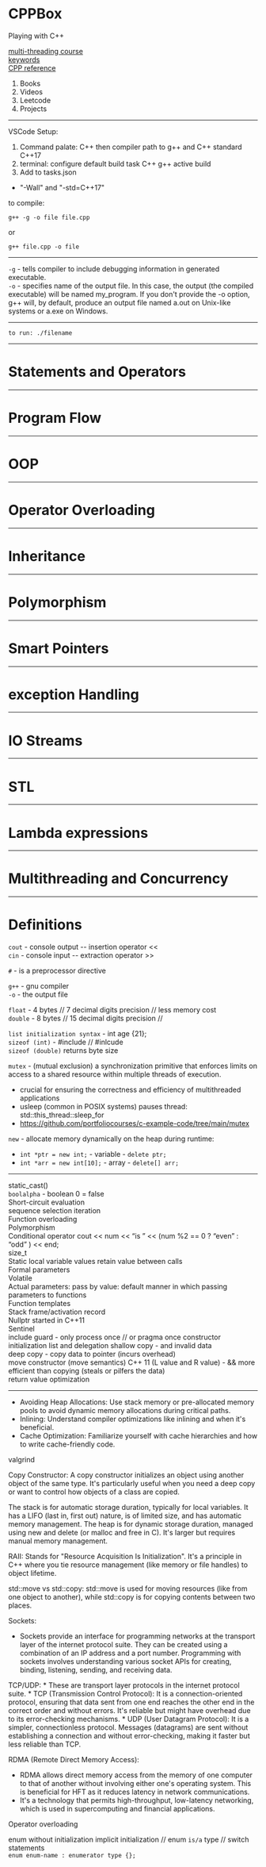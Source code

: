 # CPPBox

Playing with C++

[multi-threading course](https://github.com/JamesRaynard/Multithreading-Cpp-Course)  
[keywords](https://en.cppreference.com/w/cpp/keyword)  
[CPP reference](https://en.cppreference.com/w/)

1. Books
2. Videos
3. Leetcode
4. Projects

-----

VSCode Setup:

1. Command palate: C++ then compiler path to g++ and C++ standard C++17
2. terminal: configure default build task C++ g++ active build
3. Add to tasks.json

- "-Wall" and "-std=C++17"

to compile:

```
g++ -g -o file file.cpp
```

or

```
g++ file.cpp -o file
```

---

`-g` - tells compiler to include debugging information in generated executable.  
`-o` - specifies name of the output file. In this case, the output (the compiled executable) will be named my_program. If you don't provide the -o option, g++ will, by default, produce an output file named a.out on Unix-like systems or a.exe on Windows.

---

```
to run: ./filename
```
---
# Statements and Operators
---
# Program Flow
---
# OOP
---
# Operator Overloading
---
# Inheritance
---
# Polymorphism
---
# Smart Pointers
---
# exception Handling
---
# IO Streams
---
# STL
---
# Lambda expressions
---
# Multithreading and Concurrency
---


# Definitions

`cout` - console output -- insertion operator <<  
`cin` - console input -- extraction operator >>

`#` - is a preprocessor directive

`g++` - gnu compiler  
`-o` - the output file

`float` - 4 bytes // 7 decimal digits precision // less memory cost  
`double` - 8 bytes // 15 decimal digits precision //

`list initialization syntax` - int age {21};  
`sizeof (int)` - #include <climits> // #inlcude <cfloat>  
`sizeof (double)` returns byte size

`mutex` - (mutual exclusion) a synchronization primitive that enforces limits on access to a shared resource within multiple threads of execution.

- crucial for ensuring the correctness and efficiency of multithreaded applications
- usleep (common in POSIX systems) pauses thread: std::this_thread::sleep_for
- https://github.com/portfoliocourses/c-example-code/tree/main/mutex

`new` - allocate memory dynamically on the heap during runtime:

- `int *ptr = new int;` - variable - `delete ptr;`
- `int *arr = new int[10];` - array - `delete[] arr;`

---

static_cast<type>()  
`boolalpha` - boolean 0 = false  
Short-circuit evaluation  
sequence selection iteration  
Function overloading  
Polymorphism  
Conditional operator cout << num << “is ” << (num %2 == 0 ? “even” : “odd” ) << end;  
size_t  
Static local variable values retain value between calls  
Formal parameters  
Volatile  
Actual parameters: pass by value: default manner in which passing parameters to functions  
Function templates  
Stack frame/activation record  
Nullptr started in C++11  
Sentinel  
include guard - only process once // or pragma once
constructor initialization list and delegation
shallow copy -  and invalid data   
deep copy - copy data to pointer (incurs overhead)    
move constructor (move semantics) C++ 11 (L value and R value) - && more efficient than copying (steals or pilfers the data)   
return value optimization   

---

* Avoiding Heap Allocations: Use stack memory or pre-allocated memory pools to avoid dynamic memory allocations during critical paths.
* Inlining: Understand compiler optimizations like inlining and when it's beneficial.
* Cache Optimization: Familiarize yourself with cache hierarchies and how to write cache-friendly code.

valgrind

Copy Constructor: A copy constructor initializes an object using another object of the same type. It's particularly useful when you need a deep copy or want to control how objects of a class are copied.

The stack is for automatic storage duration, typically for local variables. It has a LIFO (last in, first out) nature, is of limited size, and has automatic memory management. The heap is for dynamic storage duration, managed using new and delete (or malloc and free in C). It's larger but requires manual memory management.

RAII: Stands for "Resource Acquisition Is Initialization". It's a principle in C++ where you tie resource management (like memory or file handles) to object lifetime.

std::move vs std::copy: std::move is used for moving resources (like from one object to another), while std::copy is for copying contents between two places.

Sockets:
* Sockets provide an interface for programming networks at the transport layer of the internet protocol suite. They can be created using a combination of an IP address and a port number. Programming with sockets involves understanding various socket APIs for creating, binding, listening, sending, and receiving data.

TCP/UDP:
    * These are transport layer protocols in the internet protocol suite.
    * TCP (Transmission Control Protocol): It is a connection-oriented protocol, ensuring that data sent from one end reaches the other end in the correct order and without errors. It's reliable but might have overhead due to its error-checking mechanisms.
    * UDP (User Datagram Protocol): It is a simpler, connectionless protocol. Messages (datagrams) are sent without establishing a connection and without error-checking, making it faster but less reliable than TCP.

RDMA (Remote Direct Memory Access):
* RDMA allows direct memory access from the memory of one computer to that of another without involving either one's operating system. This is beneficial for HFT as it reduces latency in network communications.
* It's a technology that permits high-throughput, low-latency networking, which is used in supercomputing and financial applications.

Operator overloading 

enum without initialization implicit initialization // enum `is/a` type // switch statements   
`enum enum-name : enumerator type {};`     
